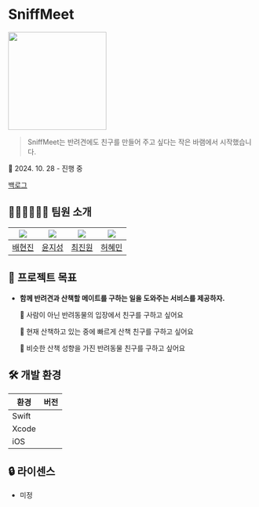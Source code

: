 # SniffMeet

<img src="https://github.com/user-attachments/assets/2ba4148a-74d8-4c12-84ea-9748c5bbd726" width = 200 >

> SniffMeet는 반려견에도 친구를 만들어 주고 싶다는 작은 바램에서 시작했습니다.

📆 2024. 10. 28 - 진행 중

[백로그](https://www.notion.so/e2052f2712f04f478190eaad9998ff26?pvs=21)

## **👩🏻‍💻🧑🏻‍💻** 팀원 소개

|<img src="https://github.com/pearhyunjin.png">|<img src="https://github.com/green-yoon87.png">|<img src="https://github.com/kelly-chui.png">|<img src="https://github.com/soletree.png">|
|:-:|:-:|:-:|:-:|
|[배현진](https://github.com/pearhyunjin)|[윤지성](https://github.com/green-yoon87)|[최진원](https://github.com/kelly-chui)|[허혜민](https://github.com/soletree)|


## **🎯** 프로젝트 목표

- **함께 반려견과 산책할 메이트를 구하는 일을 도와주는 서비스를 제공하자.**
    
    🐾  사람이 아닌 반려동물의 입장에서 친구를 구하고 싶어요
    
    🐾  현재 산책하고 있는 중에 빠르게 산책 친구를 구하고 싶어요
    
    🐾  비슷한 산책 성향을 가진 반려동물 친구를 구하고 싶어요
    

## **🛠** 개발 환경

| 환경 | 버전 |
| --- | --- |
| Swift |  |
| Xcode |  |
| iOS  |  |

## **🔒** 라이센스

- 미정
